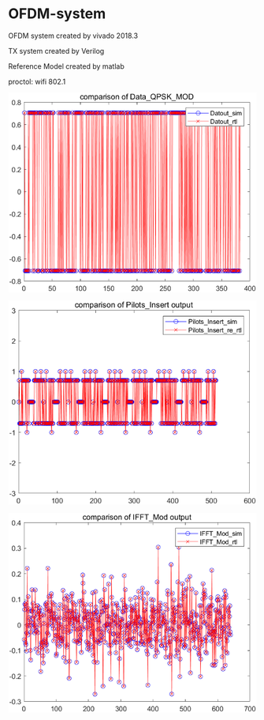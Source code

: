# OFDM-system
OFDM system created by vivado 2018.3

TX system created by Verilog

Reference Model created by matlab

proctol: wifi 802.1

![alt text](./05%20picture/image.png)

![alt text](./05%20picture/image-2.png)

![alt text](./05%20picture/image-3.png)